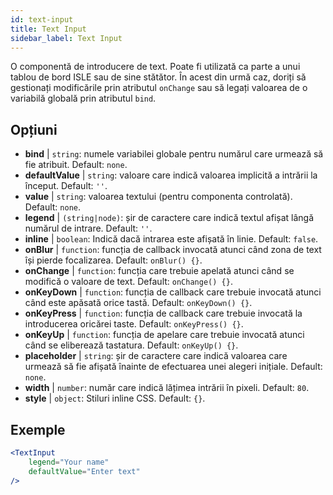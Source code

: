 ```yaml
---
id: text-input
title: Text Input
sidebar_label: Text Input
---
```


O componentă de introducere de text. Poate fi utilizată ca parte a unui tablou de bord ISLE sau de sine stătător. În acest din urmă caz, doriți să gestionați modificările prin atributul `onChange` sau să legați valoarea de o variabilă globală prin atributul `bind`.

## Opțiuni

* __bind__ | `string`: numele variabilei globale pentru numărul care urmează să fie atribuit. Default: `none`.
* __defaultValue__ | `string`: valoare care indică valoarea implicită a intrării la început. Default: `''`.
* __value__ | `string`: valoarea textului (pentru componenta controlată). Default: `none`.
* __legend__ | `(string|node)`: șir de caractere care indică textul afișat lângă numărul de intrare. Default: `''`.
* __inline__ | `boolean`: Indică dacă intrarea este afișată în linie. Default: `false`.
* __onBlur__ | `function`: funcția de callback invocată atunci când zona de text își pierde focalizarea. Default: `onBlur() {}`.
* __onChange__ | `function`: funcția care trebuie apelată atunci când se modifică o valoare de text. Default: `onChange() {}`.
* __onKeyDown__ | `function`: funcția de callback care trebuie invocată atunci când este apăsată orice tastă. Default: `onKeyDown() {}`.
* __onKeyPress__ | `function`: funcția de callback care trebuie invocată la introducerea oricărei taste. Default: `onKeyPress() {}`.
* __onKeyUp__ | `function`: funcția de apelare care trebuie invocată atunci când se eliberează tastatura. Default: `onKeyUp() {}`.
* __placeholder__ | `string`: șir de caractere care indică valoarea care urmează să fie afișată înainte de efectuarea unei alegeri inițiale. Default: `none`.
* __width__ | `number`: număr care indică lățimea intrării în pixeli. Default: `80`.
* __style__ | `object`: Stiluri inline CSS. Default: `{}`.


## Exemple

```jsx live
<TextInput
    legend="Your name"
    defaultValue="Enter text"
/>
```

